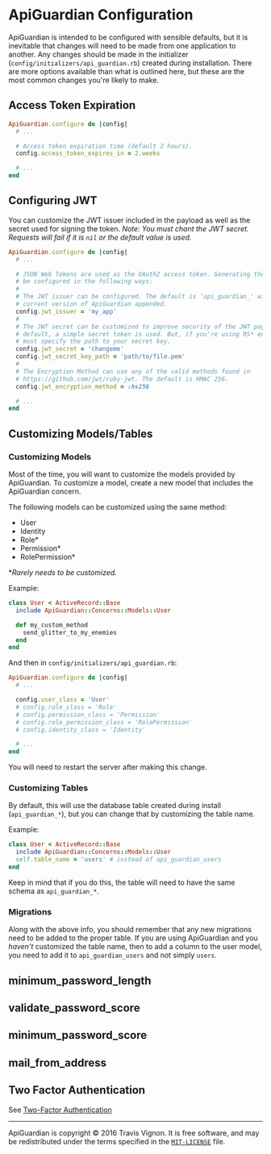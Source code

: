 # ApiGuardian Configuration

ApiGuardian is intended to be configured with sensible defaults, but it is inevitable
that changes will need to be made from one application to another. Any changes
should be made in the initializer (`config/initializers/api_guardian.rb`) created
during installation. There are more options available than what is outlined here,
but these are the most common changes you're likely to make.

## Access Token Expiration

```rb
ApiGuardian.configure do |config|
  # ...

  # Access token expiration time (default 2 hours).
  config.access_token_expires_in = 2.weeks

  # ...
end
```

## Configuring JWT

You can customize the JWT issuer included in the payload as well as the secret
used for signing the token. *Note: You must chant the JWT secret. Requests will fail
if it is `nil` or the default value is used.*


```rb
ApiGuardian.configure do |config|
  # ...

  # JSON Web Tokens are used as the OAuth2 access token. Generating the JWT can
  # be configured in the following ways:
  #
  # The JWT issuer can be configured. The default is 'api_guardian_' with the
  # current version of ApiGuardian appended.
  config.jwt_issuer = 'my_app'
  #
  # The JWT secret can be customized to improve security of the JWT payload. By
  # default, a simple secret token is used. But, if you're using RS* encoding, you
  # must specify the path to your secret key.
  config.jwt_secret = 'changeme'
  config.jwt_secret_key_path = 'path/to/file.pem'
  #
  # The Encryption Method can use any of the valid methods found in
  # https://github.com/jwt/ruby-jwt. The default is HMAC 256.
  config.jwt_encryption_method = :hs256

  # ...
end
```

## Customizing Models/Tables

### Customizing Models

Most of the time, you will want to customize the models provided by ApiGuardian.
To customize a model, create a new model that includes the ApiGuardian concern.

The following models can be customized using the same method:

* User
* Identity
* Role*
* Permission*
* RolePermission*

\**Rarely needs to be customized.*

Example:

```rb
class User < ActiveRecord::Base
  include ApiGuardian::Concerns::Models::User

  def my_custom_method
    send_glitter_to_my_enemies
  end
end
```

And then in `config/initializers/api_guardian.rb`:

```rb
ApiGuardian.configure do |config|
  # ...

  config.user_class = 'User'
  # config.role_class = 'Role'
  # config.permission_class = 'Permission'
  # config.role_permission_class = 'RolePermission'
  # config.identity_class = 'Identity'

  # ...
end
```

You will need to restart the server after making this change.

### Customizing Tables

By default, this will use the database table created during install (`api_guardian_*`),
but you can change that by customizing the table name.

Example:

```rb
class User < ActiveRecord::Base
  include ApiGuardian::Concerns::Models::User
  self.table_name = 'users' # instead of api_guardian_users
end
```

Keep in mind that if you do this, the table will need to have the same schema as
`api_guardian_*`.

### Migrations

Along with the above info, you should remember that any new migrations need to
be added to the proper table. If you are using ApiGuardian and you *haven't*
customized the table name, then to add a column to the user model, you need to
add it to `api_guardian_users` and not simply `users`.

## minimum_password_length

## validate_password_score

## minimum_password_score

## mail_from_address

## Two Factor Authentication

See [Two-Factor Authentication](../authentication/readme.md#two-factor-authentication)

---

ApiGuardian is copyright © 2016 Travis Vignon. It is free software, and may be
redistributed under the terms specified in the [`MIT-LICENSE`](https://github.com/lookitsatravis/api_guardian/blob/master/MIT-LICENSE) file.
